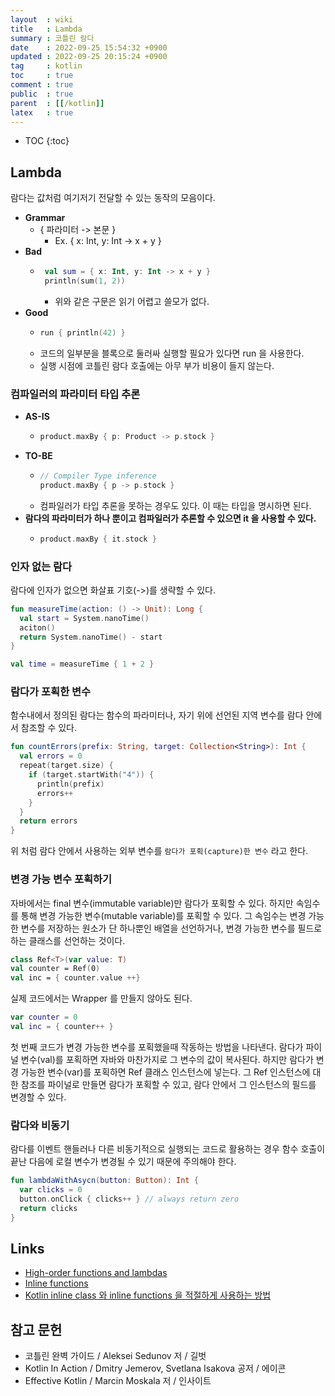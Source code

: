 ```yaml
---
layout  : wiki
title   : Lambda
summary : 코틀린 람다
date    : 2022-09-25 15:54:32 +0900
updated : 2022-09-25 20:15:24 +0900
tag     : kotlin
toc     : true
comment : true
public  : true
parent  : [[/kotlin]]
latex   : true
---
```

* TOC
{:toc}

## Lambda

람다는 값처럼 여기저기 전달할 수 있는 동작의 모음이다.

- __Grammar__
  - { 파라미터 -> 본문 }
    - Ex. { x: Int, y: Int -> x + y }
- __Bad__
  - ```kotlin
     val sum = { x: Int, y: Int -> x + y }
     println(sum(1, 2))
    ```
    - 위와 같은 구문은 읽기 어렵고 쓸모가 없다.
- __Good__
  - ```kotlin
    run { println(42) }
    ``` 
  - 코드의 일부분을 블록으로 둘러싸 실행할 필요가 있다면 run 을 사용한다.
  - 실행 시점에 코틀린 람다 호출에는 아무 부가 비용이 들지 않는다.

### 컴파일러의 파라미터 타입 추론

- __AS-IS__
  - ```kotlin
    product.maxBy { p: Product -> p.stock }
    ```
- __TO-BE__
  - ```kotlin
    // Compiler Type inference
    product.maxBy { p -> p.stock }
    ```
  - 컴파일러가 타입 추론을 못하는 경우도 있다. 이 때는 타입을 명시하면 된다.
- __람다의 파라미터가 하나 뿐이고 컴파일러가 추론할 수 있으면 it 을 사용할 수 있다.__
  - ```kotlin
    product.maxBy { it.stock }
    ```

### 인자 없는 람다

람다에 인자가 없으면 화살표 기호(->)를 생략할 수 있다.

```kotlin
fun measureTime(action: () -> Unit): Long {
  val start = System.nanoTime()
  aciton()
  return System.nanoTime() - start
}

val time = measureTime { 1 + 2 }
```

### 람다가 포획한 변수

함수내에서 정의된 람다는 함수의 파라미터나, 자기 위에 선언된 지역 변수를 람다 안에서 참조할 수 있다.

```kotlin
fun countErrors(prefix: String, target: Collection<String>): Int {
  val errors = 0
  repeat(target.size) {
    if (target.startWith("4")) {
      println(prefix)
      errors++
    }
  }
  return errors
}
```

위 처럼 람다 안에서 사용하는 외부 변수를 `람다가 포획(capture)한 변수` 라고 한다.

### 변경 가능 변수 포획하기

자바에서는 final 변수(immutable variable)만 람다가 포획할 수 있다. 하지만 속임수를 통해 변경 가능한 변수(mutable variable)를 포획할 수 있다. 그 속임수는 변경 가능한 변수를 저장하는 원소가 단 하나뿐인 배열을 선언하거나, 변경 가능한 변수를 필드로 하는 클래스를 선언하는 것이다.

```kotlin
class Ref<T>(var value: T)
val counter = Ref(0)
val inc = { counter.value ++}
```

실제 코드에서는 Wrapper 를 만들지 않아도 된다.

```kotlin
var counter = 0
val inc = { counter++ }
```

첫 번째 코드가 변경 가능한 변수를 포획했을때 작동하는 방법을 나타낸다. 람다가 파이널 변수(val)를 포획하면 자바와 마찬가지로 그 변수의 값이 복사된다. 하지만 람다가 변경 가능한 변수(var)를 포획하면 Ref 클래스 인스턴스에 넣는다. 그 Ref 인스턴스에 대한 참조를 파이널로 만들면 람다가 포획할 수 있고, 람다 안에서 그 인스턴스의 필드를 변경할 수 있다.

### 람다와 비동기

람다를 이벤트 핸들러나 다른 비동기적으로 실행되는 코드로 활용하는 경우 함수 호출이 끝난 다음에 로컬 변수가 변경될 수 있기 때문에 주의해야 한다.

```kotlin
fun lambdaWithAsycn(button: Button): Int {
  var clicks = 0
  button.onClick { clicks++ } // always return zero
  return clicks
}
```

## Links

- [High-order functions and lambdas](https://kotlinlang.org/docs/lambdas.html)
- [Inline functions](https://kotlinlang.org/docs/inline-functions.html)
- [Kotlin inline class 와 inline functions 을 적절하게 사용하는 방법](https://thdev.tech/kotlin/2020/09/29/kotlin_effective_04/)

## 참고 문헌

- 코틀린 완벽 가이드 / Aleksei Sedunov 저 / 길벗
- Kotlin In Action / Dmitry Jemerov, Svetlana Isakova 공저 / 에이콘
- Effective Kotlin / Marcin Moskala 저 / 인사이트